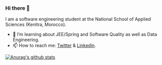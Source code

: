 ### Hi there 👋

<!--
**fahdarhalai/fahdarhalai** is a ✨ _special_ ✨ repository because its `README.md` (this file) appears on your GitHub profile.

Here are some ideas to get you started:

- 🔭 I’m currently working on ...
- 🌱 I’m currently learning ...
- 👯 I’m looking to collaborate on ...
- 🤔 I’m looking for help with ...
- 💬 Ask me about ...
- 📫 How to reach me: ...
- 😄 Pronouns: ...
- ⚡ Fun fact: ...
-->

I am a software engineering student at the National School of Applied Sciences (Kenitra, Morocco).
- 🌱 I’m learning about JEE/Spring and Software Quality as well as Data Engineering.
- 📫 How to reach me: [Twitter](https://twitter.com/fahd_arhalai) & [Linkedin](https://www.linkedin.com/in/fahdarhalai/).

[![Anurag's github stats](https://github-readme-stats.vercel.app/api?username=fahdarhalai&show_icons=true&theme=radical)](https://github.com/anuraghazra/github-readme-stats)
